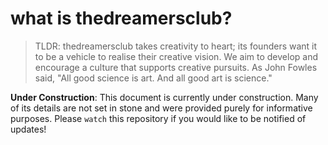 # what is thedreamersclub?

<!-- `README to find out more!` -->

> TLDR: thedreamersclub takes creativity to heart; its founders want it to be a vehicle to realise their creative vision. We aim to develop and encourage a culture that supports creative pursuits. As John Fowles said, "All good science is art. And all good art is science."

__Under Construction__: This document is currently under construction. Many of its details are not set in stone and were provided purely for informative purposes. Please `watch` this repository if you would like to be notified of updates!

<!-- The Dreamers Club like many of my projects (@le-bananafish) has taken on additional responsibilities and broadened its purpose. The original motivating project was to create an operating system that was fully extensible in a defined and modular way. That project was motivated by the belief that the "operating system" as a practical concept needed to accomodate new ideas and systems easier and faster than they currently are. The Dreamers Club would have been the vehicle of its realisation. -->

<!-- The intentions for this enterprise were later expanded as I started writing and became interested in the idea of assisting creatives (myself incl.) in getting their works published. The idea was that thedreamersclub would develop into a form of publishing house with its services offered in films, books, music and video games. This idea was deeply rooted in the belief that _original creators own the rights to their works_ and that only a published form of it would be owned dually by the creator and the publishing house. -->

<!-- The ideas behind how the enterprise have always been based on the idea of allowing people (me originally) to realise their dream projects and creative vision. This was motivated by my intention to develop an operating system being poorly received by my parents and eliciting confusing from laypeople. This idea was expanded when I started writing and further felt the pressure to defer our dreams for the sake of our financial stability. -->

<!-- hello, world! AIMS -->
<!-- OG: operating system + consumer electronics -->
<!-- "publishing house" for software (operating system, applications), multimedia (films, books, video games, etc) -->
<!-- to be DEMOCRATIC, ETHICAL, SOCIALLY RESPONSIBLE and OPEN SOURCE: unbiased hiring, collective decision, democractic participation -->
